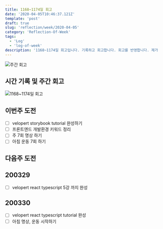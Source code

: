 ```yaml
---
title: 1168~1174일 회고
date: '2020-04-05T10:46:37.121Z'
template: 'post'
draft: true
slug: 'reflection/week/2020-04-05'
category: 'Reflection-Of-Week'
tags:
  - 'Log'
  - 'log-of-week'
description: '1168~1174일 회고입니다. 기록하고 회고합니다. 회고를 반영합니다. 제가 자라는 방식입니다.'
---
```

![주간 회고](https://imgur.com/PwMHNaY.png)


## 시간 기록 및 주간 회고 

![1168~1174일 회고](.png)


## 이번주 도전
- [ ] velopert storybook tutorial 완성하기
- [ ] 프론트엔드 개발환경 키워드 정리
- [ ] 주 7회 명상 하기 
- [ ] 아침 운동 7회 하기

## 다음주 도전

## 200329
- [ ] velopert react typescript 5강 까지 완성

## 200330 
- [ ] velopert react typescript tutorial 완성
- [ ] 아침 명상, 운동 시작하기 